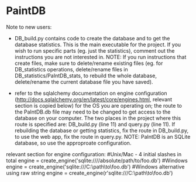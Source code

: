 # PaintDB

Note to new users:

- DB_build.py contains code to create the database and to get the database statistics. 
This is the main executable for the project. If you wish to run specific parts (eg. just the statistics),
comment out the instructions you are not interested in. NOTE: If you run instructions that create files, 
make sure to delete/rename existing files (eg. for DB_statistics operations, delete/rename files in 
DB_statistics/PaIntDB_stats, to rebuild the whole database, delete/rename the current database file you have saved).

- refer to the sqlalchemy documentation on engine configuration (http://docs.sqlalchemy.org/en/latest/core/engines.html, 
relevant section is copied below) for the OS you are operating on; the route to the PaIntDB.db file may need to be 
changed to get access to the database on your computer. The two places in the project where this route is specified are: 
DB_build.py (line 11) and query.py (line 11). If rebuilding the database or getting statistics, fix the route in DB_build.py, 
to use the web app, fix the route in query.py. NOTE: PaIntDB is an SQLite database, so use the approproate configuration.

relevant section for engine configuration:
#Unix/Mac - 4 initial slashes in total
engine = create_engine('sqlite:////absolute/path/to/foo.db')
#Windows
engine = create_engine('sqlite:///C:\\path\\to\\foo.db')
#Windows alternative using raw string
engine = create_engine(r'sqlite:///C:\path\to\foo.db')
  
